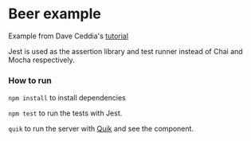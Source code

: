 # Beer example

Example from Dave Ceddia's [tutorial](https://semaphoreci.com/community/tutorials/getting-started-with-tdd-in-react)

Jest is used as the assertion library and test runner instead of Chai and Mocha respectively.

### How to run 
`npm install` to install dependencies

`npm test` to run the tests with Jest.

`quik` to run the server with [Quik](https://github.com/satya164/quik) and see the component.
